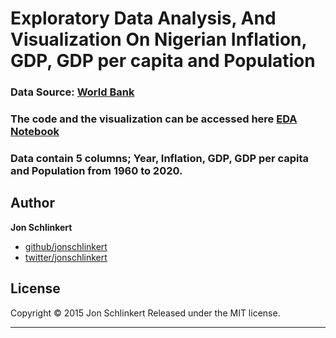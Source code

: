 # Exploratory Data Analysis, And Visualization On Nigerian Inflation, GDP, GDP per capita and Population
### Data Source: [World Bank](https://data.worldbank.org/country/NG)

### The code and the visualization can be accessed here [EDA Notebook](https://github.com/buhari15/EDA-Nigeria/blob/main/EDA-Nigeria.ipynb)

### Data contain 5 columns; Year, Inflation, GDP, GDP per capita and Population from 1960 to 2020.

## Author

**Jon Schlinkert**

+ [github/jonschlinkert](https://github.com/jonschlinkert)
+ [twitter/jonschlinkert](http://twitter.com/jonschlinkert)

## License

Copyright © 2015 Jon Schlinkert
Released under the MIT license.

***



